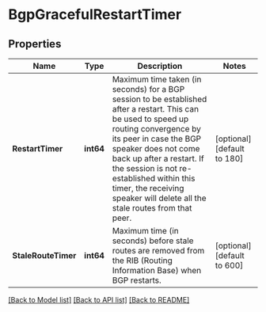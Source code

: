 # BgpGracefulRestartTimer

## Properties
Name | Type | Description | Notes
------------ | ------------- | ------------- | -------------
**RestartTimer** | **int64** | Maximum time taken (in seconds) for a BGP session to be established after a restart. This can be used to speed up routing convergence by its peer in case the BGP speaker does not come back up after a restart. If the session is not re-established within this timer,  the receiving speaker will delete all the stale routes from that peer.  | [optional] [default to 180]
**StaleRouteTimer** | **int64** | Maximum time (in seconds) before stale routes are removed from the RIB (Routing Information Base) when BGP restarts.  | [optional] [default to 600]

[[Back to Model list]](../README.md#documentation-for-models) [[Back to API list]](../README.md#documentation-for-api-endpoints) [[Back to README]](../README.md)

